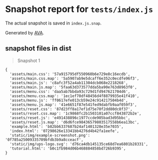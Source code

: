 # Snapshot report for `tests/index.js`

The actual snapshot is saved in `index.js.snap`.

Generated by [AVA](https://ava.li).

## snapshot files in dist

> Snapshot 1

    {
      'assets/main.css': '57a915795df550960b6e729e8c16ecdb',
      'assets/main.css.map': '5a5907ab9e5dcaff6e352c0ecdfe96f3',
      'assets/main.js': 'c8afc3f52a4ab11304dcb068e2218268',
      'assets/main.js.map': '5faa63d373577dda5ba90e763d8963f0',
      'assets/menu.css': 'daa5ab7bbda93c729d1fd947621704d6',
      'assets/menu.css.map': '1ec1ef70df48456d4f8879935e41f410',
      'assets/menu.js': 'ff0617efe013cb59e24c914217504b4d',
      'assets/menu.js.map': '41e6651f87e541fed9dabfb9aaf059f3',
      'assets/reset.css': '87d23ff8a17ef1d75e70f2dd80dc8f37',
      'assets/reset.css.map': '1c9868fc2b1503101a07ccf843872b2e',
      'assets/reset.js': 'e491438896c1977ccde905bad3d95bbc',
      'assets/reset.js.map': 'd6d6fce98436579803517558b6ea13bc',
      'example.html': 'b82bb6337687b24af1401328e35e7035',
      'index.html': '07298626e13341bb4276d4b42fa1eefe',
      'static/img/example-screenshot.png': '0f785a25009335709bfdb3b9a8cceacf',
      'static/img/ups-logo.svg': 'd76ca4db145135ce68d7ea6801b28331',
      'tutorial.html': 'b0c1fb984d06b468884858bd726b9395',
    }
